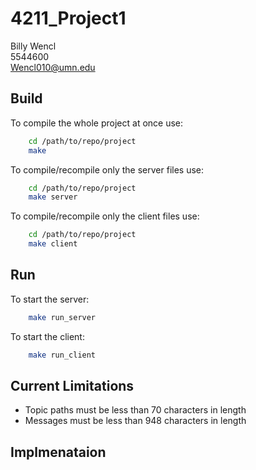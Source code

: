 # 4211_Project1
Billy Wencl  
5544600  
Wencl010@umn.edu  
  
  
## Build
To compile the whole project at once use: 
```bash
    cd /path/to/repo/project
    make
 ```
  
  
  
To compile/recompile only the server files use:
```bash
    cd /path/to/repo/project
    make server
```
  
  
  
To compile/recompile only the client files use:
```bash
    cd /path/to/repo/project
    make client
```



## Run
To start the server:
```bash
    make run_server
```



To start the client:
```bash
    make run_client
```

## Current Limitations
- Topic paths must be less than 70 characters in length
- Messages must be less than 948 characters in length

## Implmenataion
